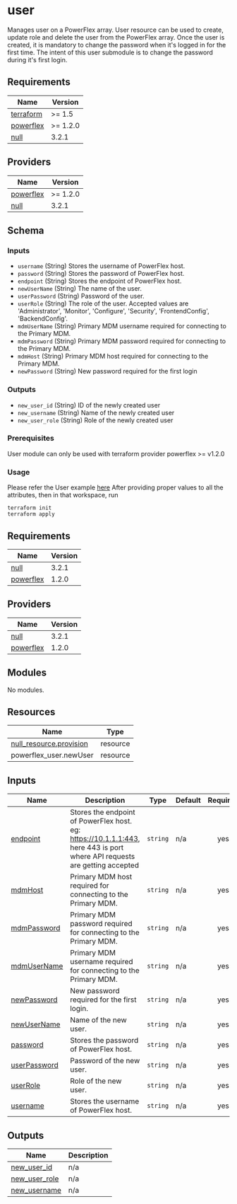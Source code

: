 <!--
Copyright (c) 2023 Dell Inc., or its subsidiaries. All Rights Reserved.

Licensed under the Mozilla Public License Version 2.0 (the "License");
you may not use this file except in compliance with the License.
You may obtain a copy of the License at

    http://mozilla.org/MPL/2.0/


Unless required by applicable law or agreed to in writing, software
distributed under the License is distributed on an "AS IS" BASIS,
WITHOUT WARRANTIES OR CONDITIONS OF ANY KIND, either express or implied.
See the License for the specific language governing permissions and
limitations under the License.
-->
# user

Manages user on a PowerFlex array. User resource can be used to create, update role and delete the user from the PowerFlex array. Once the user is created, it is mandatory to change the password when it's logged in for the first time. The intent of this user submodule is to change the password during it's first login.

## Requirements

| Name | Version |
|------|---------|
| <a name="requirement_terraform"></a> [terraform](#requirement\_terraform) |  >= 1.5 |
| <a name="requirement_powerflex"></a> [powerflex](#requirement\_powerflex) | >= 1.2.0 |
| <a name="requirement_null"></a> [null](#requirement\_null) |  3.2.1 |   

## Providers

| Name | Version |
|------|---------|
| <a name="provider_powerflex"></a> [powerflex](#provider\_powerflex) | >= 1.2.0 |
| <a name="provider_null"></a> [null](#provider\_null) |  3.2.1 |   

## Schema

### Inputs

- `username` (String) Stores the username of PowerFlex host.
- `password` (String) Stores the password of PowerFlex host.
- `endpoint` (String) Stores the endpoint of PowerFlex host.
- `newUserName` (String) The name of the user.
- `userPassword` (String) Password of the user.
- `userRole` (String) The role of the user. Accepted values are 'Administrator', 'Monitor', 'Configure', 'Security', 'FrontendConfig', 'BackendConfig'.
- `mdmUserName` (String) Primary MDM username required for connecting to the Primary MDM.
- `mdmPassword` (String) Primary MDM password required for connecting to the Primary MDM.
- `mdmHost` (String) Primary MDM host required for connecting to the Primary MDM.
- `newPassword` (String) New password required for the first login

### Outputs

- `new_user_id` (String) ID of the newly created user
- `new_username` (String) Name of the newly created user
- `new_user_role` (String) Role of the newly created user

### Prerequisites

User module can only be used with terraform provider powerflex >= v1.2.0

### Usage

Please refer the User example [here](https://github.com/dell/terraform-powerflex-modules/blob/main/examples/user/README.md)
After providing proper values to all the attributes, then in that workspace, run

```
terraform init
terraform apply
```

<!-- BEGIN_TF_DOCS -->
## Requirements

| Name | Version |
|------|---------|
| <a name="requirement_null"></a> [null](#requirement\_null) | 3.2.1 |
| <a name="requirement_powerflex"></a> [powerflex](#requirement\_powerflex) | 1.2.0 |

## Providers

| Name | Version |
|------|---------|
| <a name="provider_null"></a> [null](#provider\_null) | 3.2.1 |
| <a name="provider_powerflex"></a> [powerflex](#provider\_powerflex) | 1.2.0 |

## Modules

No modules.

## Resources

| Name | Type |
|------|------|
| [null_resource.provision](https://registry.terraform.io/providers/hashicorp/null/3.2.1/docs/resources/resource) | resource |
| powerflex_user.newUser | resource |

## Inputs

| Name | Description | Type | Default | Required |
|------|-------------|------|---------|:--------:|
| <a name="input_endpoint"></a> [endpoint](#input\_endpoint) | Stores the endpoint of PowerFlex host. eg: https://10.1.1.1:443, here 443 is port where API requests are getting accepted | `string` | n/a | yes |
| <a name="input_mdmHost"></a> [mdmHost](#input\_mdmHost) | Primary MDM host required for connecting to the Primary MDM. | `string` | n/a | yes |
| <a name="input_mdmPassword"></a> [mdmPassword](#input\_mdmPassword) | Primary MDM password required for connecting to the Primary MDM. | `string` | n/a | yes |
| <a name="input_mdmUserName"></a> [mdmUserName](#input\_mdmUserName) | Primary MDM username required for connecting to the Primary MDM. | `string` | n/a | yes |
| <a name="input_newPassword"></a> [newPassword](#input\_newPassword) | New password required for the first login. | `string` | n/a | yes |
| <a name="input_newUserName"></a> [newUserName](#input\_newUserName) | Name of the new user. | `string` | n/a | yes |
| <a name="input_password"></a> [password](#input\_password) | Stores the password of PowerFlex host. | `string` | n/a | yes |
| <a name="input_userPassword"></a> [userPassword](#input\_userPassword) | Password of the new user. | `string` | n/a | yes |
| <a name="input_userRole"></a> [userRole](#input\_userRole) | Role of the new user. | `string` | n/a | yes |
| <a name="input_username"></a> [username](#input\_username) | Stores the username of PowerFlex host. | `string` | n/a | yes |

## Outputs

| Name | Description |
|------|-------------|
| <a name="output_new_user_id"></a> [new\_user\_id](#output\_new\_user\_id) | n/a |
| <a name="output_new_user_role"></a> [new\_user\_role](#output\_new\_user\_role) | n/a |
| <a name="output_new_username"></a> [new\_username](#output\_new\_username) | n/a |
<!-- END_TF_DOCS -->